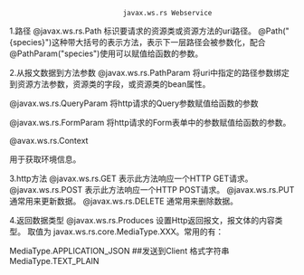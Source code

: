 								javax.ws.rs Webservice
1.路径
@javax.ws.rs.Path
标识要请求的资源类或资源方法的uri路径。
@Path("{species}")这种带大括号的表示方法，表示下一层路径会被参数化，配合@PathParam("species")使用可以赋值给函数的参数。	
	
2.从报文数据到方法参数
@javax.ws.rs.PathParam
将uri中指定的路径参数绑定到资源方法参数，资源类的字段，或资源类的bean属性。	

@javax.ws.rs.QueryParam
将http请求的Query参数赋值给函数的参数

@javax.ws.rs.FormParam
将http请求的Form表单中的参数赋值给函数的参数。

@avax.ws.rs.Context

用于获取环境信息。

3.http方法
@javax.ws.rs.GET
表示此方法响应一个HTTP GET请求。
@javax.ws.rs.POST
表示此方法响应一个HTTP POST请求。
@javax.ws.rs.PUT
通常用来更新数据。
@javax.ws.rs.DELETE
通常用来删除数据。

4.返回数据类型
@javax.ws.rs.Produces
设置Http返回报文，报文体的内容类型。
取值为 javax.ws.rs.core.MediaType.XXX。常用的有：

MediaType.APPLICATION_JSON
##发送到Client 格式字符串
MediaType.TEXT_PLAIN			
